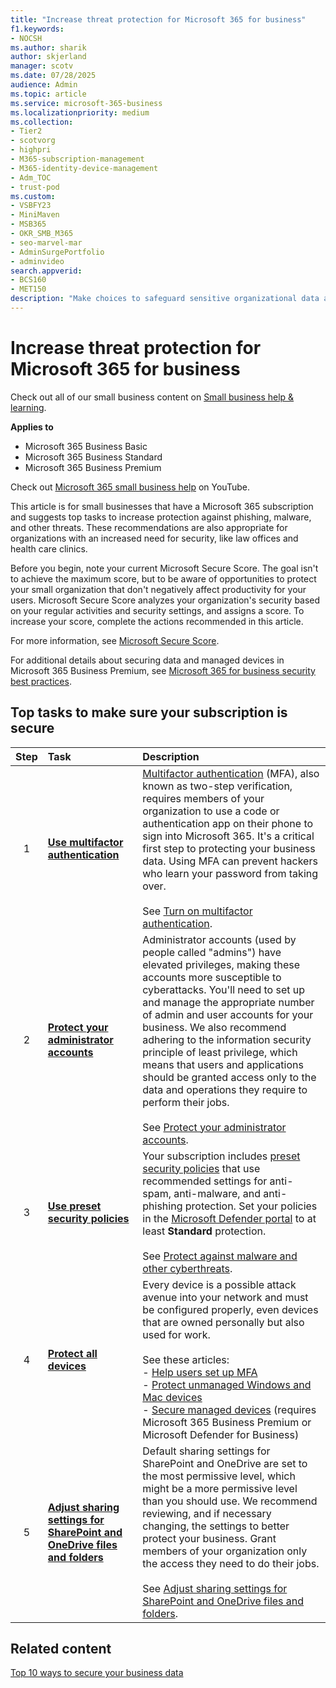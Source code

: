 ```yaml
---
title: "Increase threat protection for Microsoft 365 for business"
f1.keywords:
- NOCSH
ms.author: sharik
author: skjerland
manager: scotv
ms.date: 07/28/2025
audience: Admin
ms.topic: article
ms.service: microsoft-365-business
ms.localizationpriority: medium
ms.collection:
- Tier2
- scotvorg
- highpri
- M365-subscription-management
- M365-identity-device-management
- Adm_TOC
- trust-pod
ms.custom:
- VSBFY23
- MiniMaven
- MSB365
- OKR_SMB_M365
- seo-marvel-mar
- AdminSurgePortfolio
- adminvideo
search.appverid:
- BCS160
- MET150
description: "Make choices to safeguard sensitive organizational data against phishing, malware, and other threats."
---
```

# Increase threat protection for Microsoft 365 for business

Check out all of our small business content on [Small business help & learning](https://go.microsoft.com/fwlink/?linkid=2224585).

**Applies to**

- Microsoft 365 Business Basic
- Microsoft 365 Business Standard
- Microsoft 365 Business Premium

Check out [Microsoft 365 small business help](https://go.microsoft.com/fwlink/?linkid=2197659) on YouTube.

This article is for small businesses that have a Microsoft 365 subscription and suggests top tasks to increase protection against phishing, malware, and other threats. These recommendations are also appropriate for organizations with an increased need for security, like law offices and health care clinics.

Before you begin, note your current Microsoft Secure Score. The goal isn't to achieve the maximum score, but to be aware of opportunities to protect your small organization that don't negatively affect productivity for your users. Microsoft Secure Score analyzes your organization's security based on your regular activities and security settings, and assigns a score. To increase your score, complete the actions recommended in this article.

For more information, see [Microsoft Secure Score](../../security/defender/microsoft-secure-score.md).

For additional details about securing data and managed devices in Microsoft 365 Business Premium, see [Microsoft 365 for business security best practices](/microsoft-365/business-premium/secure-your-business-data).

## Top tasks to make sure your subscription is secure

| Step | Task | Description |
|:--:|:---|:---|
| 1 | **[Use multifactor authentication](multi-factor-authentication-microsoft-365.md)** | [Multifactor authentication](multi-factor-authentication-microsoft-365.md) (MFA), also known as two-step verification, requires members of your organization to use a code or authentication app on their phone to sign into Microsoft 365. It's a critical first step to protecting your business data. Using MFA can prevent hackers who learn your password from taking over.<br/><br/>See [Turn on multifactor authentication](../../business-premium/m365bp-turn-on-mfa.md). |
| 2 | **[Protect your administrator accounts](../../business-premium/m365bp-protect-admin-accounts.md)** | Administrator accounts (used by people called "admins") have elevated privileges, making these accounts more susceptible to cyberattacks. You'll need to set up and manage the appropriate number of admin and user accounts for your business. We also recommend adhering to the information security principle of least privilege, which means that users and applications should be granted access only to the data and operations they require to perform their jobs. <br/><br/>See [Protect your administrator accounts](../../business-premium/m365bp-protect-admin-accounts.md). |
| 3 | **[Use preset security policies](/defender-office-365/preset-security-policies)**  | Your subscription includes [preset security policies](../../security/office-365-security/preset-security-policies.md) that use recommended settings for anti-spam, anti-malware, and anti-phishing protection. Set your policies in the [Microsoft Defender portal](https://security.microsoft.com) to at least **Standard** protection. <br/><br/>See [Protect against malware and other cyberthreats](../../business-premium/m365bp-protect-against-malware-cyberthreats.md). |
| 4 | **[Protect all devices](../../business-premium/m365bp-set-up-unmanaged-devices.md)** | Every device is a possible attack avenue into your network and must be configured properly, even devices that are owned personally but also used for work. <br/><br/>See these articles: <br/>- [Help users set up MFA](https://support.microsoft.com/office/ace1d096-61e5-449b-a875-58eb3d74de14)<br/>- [Protect unmanaged Windows and Mac devices](../../business-premium/m365bp-users-protect-unmanaged-devices.md) <br/>- [Secure managed devices](../../business-premium/m365bp-managed-devices-setup.md) (requires Microsoft 365 Business Premium or Microsoft Defender for Business) |
| 5 | **[Adjust sharing settings for SharePoint and OneDrive files and folders](../../business-premium/m365bp-protect-against-malware-cyberthreats.md#3-adjust-sharing-settings-for-sharepoint-and-onedrive-files-and-folders)** | Default sharing settings for SharePoint and OneDrive are set to the most permissive level, which might be a more permissive level than you should use. We recommend reviewing, and if necessary changing, the settings to better protect your business. Grant members of your organization only the access they need to do their jobs. <br/><br/>See [Adjust sharing settings for SharePoint and OneDrive files and folders](../../business-premium/m365bp-protect-against-malware-cyberthreats.md#3-adjust-sharing-settings-for-sharepoint-and-onedrive-files-and-folders). |

## Related content
[Top 10 ways to secure your business data](../../business-premium/secure-your-business-data.md#top-10-ways-to-secure-your-business-data)
